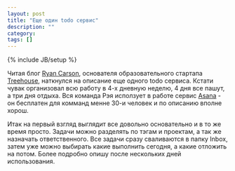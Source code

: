 ```yaml
---
layout: post
title: "Еще один todo сервис"
description: ""
category: 
tags: []
---
```

{% include JB/setup %}

Читая блог [Ryan Carson](http://ryanleecarson.tumblr.com/post/22834532187/managing-life), основателя образовательного стартапа [Treehouse](http://teamtreehouse.com/), наткнулся на описание еще одного todo сервиса. Кстати чувак организовал всю работу в 4-х дневную неделю, 4 дня все пашут, а три дня отдыха. Вся команда Рэя исползует в работе сервис [Asana](http://asana.com/) - он бесплатен для комманд менне 30-и человек и по описанию вполне хорош. 

Итак на первый взгляд выглядит все довольно основательно и в то же время просто. Задачи можно разделять по тэгам и проектам, а так же назначать ответственного. Все задачи сразу сваливаются в папку Inbox, затем уже можно выбирать какие выполнить сегодня, а какие отложить на потом. Более подробно опишу после нескольких дней использования.
